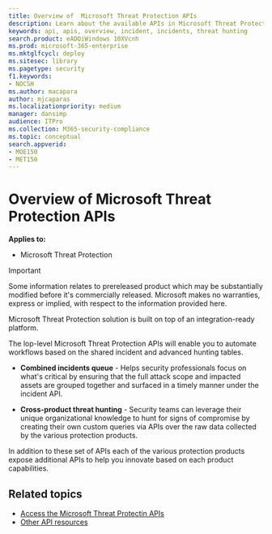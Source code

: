 ```yaml
---
title: Overview of  Microsoft Threat Protection APIs
description: Learn about the available APIs in Microsoft Threat Protection
keywords: api, apis, overview, incident, incidents, threat hunting
search.product: eADQiWindows 10XVcnh
ms.prod: microsoft-365-enterprise
ms.mktglfcycl: deploy
ms.sitesec: library
ms.pagetype: security
f1.keywords:
- NOCSH
ms.author: macapara
author: mjcaparas
ms.localizationpriority: medium
manager: dansimp
audience: ITPro
ms.collection: M365-security-compliance 
ms.topic: conceptual
search.appverid: 
- MOE150
- MET150
---
```


# Overview of  Microsoft Threat Protection APIs

**Applies to:**
- Microsoft Threat Protection


>[!IMPORTANT] 
>Some information relates to prereleased product which may be substantially modified before it's commercially released. Microsoft makes no warranties, express or implied, with respect to the information provided here.

Microsoft Threat Protection solution is built on top of an integration-ready platform. 

The lop-level Microsoft Threat Protection APIs will enable you to automate workflows based on the shared incident and advanced hunting tables.

- **Combined incidents queue** - Helps security professionals focus on what's critical by ensuring that the full attack scope and impacted assets are grouped together and surfaced in a timely manner under the incident API.

- **Cross-product threat hunting** - Security teams can leverage their unique organizational knowledge to hunt for signs of compromise by creating their own custom queries via APIs over the raw data collected by the various protection products. 

In addition to these set of APIs each of the various protection products expose additional APIs to help you innovate based on each product capabilities.

## Related topics
- [Access the Microsoft Threat Protectin APIs](api-access.md)
- [Other API resources](api-articles.md)
